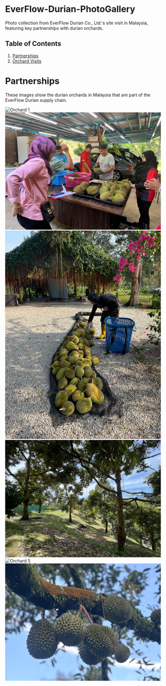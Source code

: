 # EverFlow-Durian-PhotoGallery
Photo collection from EverFlow Durian Co., Ltd.'s site visit in Malaysia, featuring key partnerships with durian orchards.

## Table of Contents
1. [Partnerships](#partnerships)
2. [Orchard Visits](#orchard-visits)

# Partnerships
These images show the durian orchards in Malaysia that are part of the EverFlow Durian supply chain.

![Orchard 1](https://github.com/AnmengHao/EverFlow-Durian-PhotoGallery/blob/41cff7bca8ae2d43b1dc88a383c77e453cd2aedb/Durian.jpg)
![Orchard 2](https://github.com/AnmengHao/EverFlow-Durian-PhotoGallery/blob/a76c666c0f95182dcffba1862d705d2c2de001a0/Durian3.jpg)
![Orchard 3](https://github.com/AnmengHao/EverFlow-Durian-PhotoGallery/blob/72cc342e506005fd3b4a0eee726cf28fd8cf7f15/Durian7.jpg)
![Orchard 4](https://github.com/AnmengHao/EverFlow-Durian-PhotoGallery/blob/a76c666c0f95182dcffba1862d705d2c2de001a0/Durian4.jpg)
![Orchard 5](https://github.com/AnmengHao/EverFlow-Durian-PhotoGallery/blob/fb4d48e2d26c13903be144dcb68ac132245d93b7/WechatIMG4327.jpg)
![Orchard 6](https://github.com/AnmengHao/EverFlow-Durian-PhotoGallery/blob/ec6725da40ab1c6fa43f588c1bdcfbaa3ae3f5af/WechatIMG4324.jpg)
